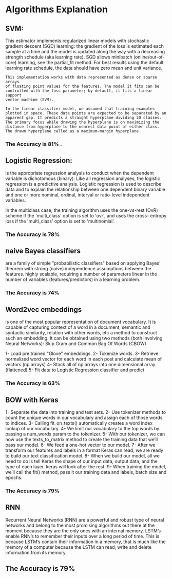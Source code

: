 # Algorithms Explanation

 
## SVM:
This estimator implements regularized linear models with stochastic
    gradient descent (SGD) learning: the gradient of the loss is estimated
    each sample at a time and the model is updated along the way with a
    decreasing strength schedule (aka learning rate). SGD allows minibatch
    (online/out-of-core) learning, see the partial_fit method.
    For best results using the default learning rate schedule, the data should
    have zero mean and unit variance.

    This implementation works with data represented as dense or sparse arrays
    of floating point values for the features. The model it fits can be
    controlled with the loss parameter; by default, it fits a linear support
    vector machine (SVM).
    
    In the linear classifier model, we assumed that training examples plotted in space. These data points are expected to be separated by an apparent gap. It predicts a straight hyperplane dividing 20 classes.
    The primary focus while drawing the hyperplane is on maximizing the distance from hyperplane to the nearest data point of either class. The drawn hyperplane called as a maximum-margin hyperplane
### The Accuracy is 81% .

## Logistic Regression:
is the appropriate regression analysis to conduct when the dependent variable is dichotomous (binary).
Like all regression analyses, the logistic regression is a predictive analysis.
Logistic regression  is used to describe data and to explain the relationship between one dependent binary variable and one or more nominal, ordinal, interval or ratio-level independent variables.

In the multiclass case, the training algorithm uses the one-vs-rest (OvR)
    scheme if the 'multi_class' option is set to 'ovr', and uses the cross-
    entropy loss if the 'multi_class' option is set to 'multinomial'.
    
### The Accuracy is 78%

## naive Bayes classifiers
are a family of simple "probabilistic classifiers" based on applying Bayes' theorem with strong (naive) independence assumptions between the features.
highly scalable, requiring a number of parameters linear in the number of variables (features/predictors) in a learning problem.

### The Accuracy is 74%
 
## Word2vec embeddings 
is one of the most popular representation of document vocabulary. It is capable of capturing context of a word in a document, semantic and syntactic similarity, relation with other words, etc
a method to construct such an embedding. It can be obtained using two methods (both involving Neural Networks): Skip Gram and Common Bag Of Words (CBOW)

1- Load pre trained "Glove" embeddings.
2- Tokenize words.
3- Retrieve normalized word vector for each word in each post and calculate mean of vectors (np arrays)
4- Stack all of np arrays into one dimensional array (flattened)
5- Fit data to Logistic Regression classifier and predict

### The Accuracy is 63%

## BOW with Keras
 
1- Separate the data into training and test sets.
2- Use tokenizer methods to count the unique words in our vocabulary and assign each of those words to indices.
3- Calling fit_on_texts() automatically creates a word index lookup of our vocabulary.
4- We limit our vocabulary to the top words by passing a num_words param to the tokenizer.
5- With our tokenizer, we can now use the texts_to_matrix method to create the training data that we’ll pass our model.
6- We feed a one-hot vector to our model.
7- After we transform our features and labels in a format Keras can read, we are ready to build our text classification model.
8- When we build our model, all we need to do is tell Keras the shape of our input data, output data, and the type of each layer. keras will look after the rest.
9- When training the model, we’ll call the fit() method, pass it our training data and labels, batch size and epochs.

### The Accuracy is 79%


## RNN
Recurrent Neural Networks (RNN) are a powerful and robust type of neural networks and belong to the most promising algorithms out there at the moment because they are the only ones with an internal memory.
LSTM’s enable RNN’s to remember their inputs over a long period of time. This is because LSTM’s contain their information in a memory, that is much like the memory of a computer because the LSTM can read, write and delete information from its memory.


## The Accuracy is 79%